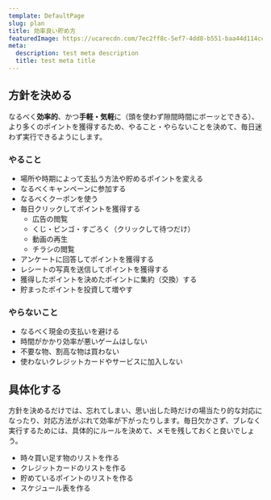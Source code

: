 ```yaml
---
template: DefaultPage
slug: plan
title: 効率良い貯め方
featuredImage: https://ucarecdn.com/7ec2ff8c-5ef7-4dd8-b551-baa44d114cc3/
meta:
  description: test meta description
  title: test meta title
---
```


## 方針を決める

なるべく**効率的**、かつ**手軽・気軽**に（頭を使わず隙間時間にボーッとできる）、より多くのポイントを獲得するため、やること・やらないことを決めて、毎日迷わず実行できるようにします。

### やること

- 場所や時期によって支払う方法や貯めるポイントを変える
- なるべくキャンペーンに参加する
- なるべくクーポンを使う
- 毎日クリックしてポイントを獲得する
  - 広告の閲覧
  - くじ・ビンゴ・すごろく（クリックして待つだけ）
  - 動画の再生
  - チラシの閲覧
- アンケートに回答してポイントを獲得する
- レシートの写真を送信してポイントを獲得する
- 獲得したポイントを決めたポイントに集約（交換）する
- 貯まったポイントを投資して増やす

### やらないこと

- なるべく現金の支払いを避ける
- 時間がかかり効率が悪いゲームはしない
- 不要な物、割高な物は買わない
- 使わないクレジットカードやサービスに加入しない

## 具体化する
方針を決めるだけでは、忘れてしまい、思い出した時だけの場当たり的な対応になったり、対応方法がぶれて効率が下がったりします。毎日欠かさず、ブレなく実行するためには、具体的にルールを決めて、メモを残しておくと良いでしょう。

- 時々買い足す物のリストを作る
- クレジットカードのリストを作る
- 貯めているポイントのリストを作る
- スケジュール表を作る
